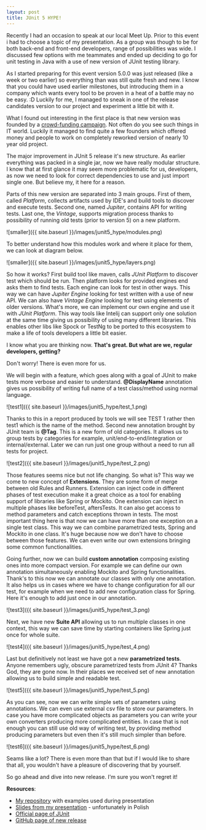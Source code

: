 ```yaml
---
layout: post
title: JUnit 5 HYPE!
---
```


Recently I had an occasion to speak at our local Meet Up. Prior to this event i had to choose a topic of my presentation. As a group was though to be for both back-end and front-end developers, range of possibilities was wide. I discussed few options with me teammates and ended up deciding to go for unit testing in Java with a use of new version of JUnit testing library.

As I started preparing for this event version 5.0.0 was just released (like a week or two earlier) so everything than was still quite fresh and new. I know that you could have used earlier milestones, but introducing them in a company which wants every tool to be proven in a heat of a battle may no be easy. :D Luckily for me, I managed to sneak in one of the release candidates version to our project and experiment a little bit with it.

What I found out interesting in the first place is that new version was founded by a [crowd-funding campaign](https://junit.org/junit4/junit-lambda-campaign.html). Not often do you see such things in IT world. Luckily it managed to find quite a few founders which offered money and people to work on completely reworked version of nearly 10 year old project.

The major improvement in JUnit 5 release it's new structure. As earlier everything was packed in a single jar, now we have really modular structure. I know that at first glance it may seem more problematic for us, developers, as now we need to look for correct dependencies to use and just import single one. But believe my, it here for a reason.

Parts of this new version are separated into 3 main groups. First of them, called _Platform_,  collects artifacts used by IDE's and build tools to discover and execute tests. Second one, named _Jupiter_, contains API for writing tests. Last one, the _Vintage_, supports migration process thanks to possibility of running old tests (prior to version 5) on a new platform.

![smaller]({{ site.baseurl }}/images/junit5_hype/modules.png)

To better understand how this modules work and where it place for them, we can look at diagram below.

![smaller]({{ site.baseurl }}/images/junit5_hype/layers.png)

So how it works? First build tool like maven, calls _JUnit Platform_ to discover test which should be run. Then platform looks for provided engines end asks them to find tests. Each engine can look for test in other ways. This way we can have _Jupiter Engine_ looking for test written with a use of new API. We can also have _Vintage Engine_ looking for test using elements of older versions. What's more, we can implement our own engine and use it with _JUnit Platform_. This way tools like Intelij can support only one solution at the same time giving us possibility of using many different libraries. This enables other libs like Spock or TestNg to be ported to this ecosystem to make a life of tools developers a little bit easier.

I know what you are thinking now. **That's great. But what are we, regular developers, getting?**

Don't worry! There is even more for us.

We will begin with a feature, which goes along with a goal of JUnit to make tests more verbose and easier to understand. **@DisplayName** annotation gives us possibility of writing full name of a test class/method using normal language.

![test1]({{ site.baseurl }}/images/junit5_hype/test_1.png)

Thanks to this in a report produced by tools we will see TEST 1 rather then test1 which is the name of the method. Second new annotation brought by JUnit team is **@Tag**. This is a new form of old categories. It allows us to group tests by categories for example, unit/end-to-end/integration or internal/external. Later we can run just one group without a need to run all tests for project.

![test2]({{ site.baseurl }}/images/junit5_hype/test_2.png)

Those features seems nice but not life changing. So what is? This way we come to new concept of **Extensions**. They are some form of merge between old Rules and Runners. Extension can inject code in different phases of test execution make it a great choice as a tool for enabling support of libraries like Spring or Mockito. One extension can inject in multiple phases like beforeTest, aftersTests. It can also get access to method parameters and catch exceptions thrown in tests. The most important thing here is that now we can have more than one exception on a single test class. This way we can combine parametrized tests, Spring and Mockito in one class. It's huge because now we don't have to choose between those features. We can even write our own extensions bringing some common functionalities.

Going further, now we can build **custom annotation** composing existing ones into more compact version. For example we can define our own annotation simultaneously enabling Mockito and Spring functionalities. Thank's to this now we can annotate our classes with only one annotation. It also helps us in cases where we have to change configuration for all our test, for example when we need to add new configuration class for Spring. Here it's enough to add just once in our annotation.

![test3]({{ site.baseurl }}/images/junit5_hype/test_3.png)

Next, we have new **Suite API** allowing us to run multiple classes in one context, this way we can save time by starting containers like Spring just once for whole suite.

![test4]({{ site.baseurl }}/images/junit5_hype/test_4.png)

Last but definitively not least we have got a new **parametrized tests**. Anyone remembers ugly, obscure parametrized tests from JUnit 4? Thanks God, they are gone now. In their places we received set of new annotation allowing us to build simple and readable test.

![test5]({{ site.baseurl }}/images/junit5_hype/test_5.png)

As you can see, now we can write simple sets of parameters using annotations. We can even use external csv file to store our parameters. In case you have more complicated objects as parameters you can write your own converters producing more complicated entities. In case that is not enough you can still use old way of writing test, by providing method producing parameters but even then it's still much simpler than before.

![test6]({{ site.baseurl }}/images/junit5_hype/test_6.png)

Seams like a lot? There is even more than that but if I would like to share that all, you wouldn't have a pleasure of discovering that by yourself.

So go ahead and dive into new release. I'm sure you won't regret it!

**Resources**:
* [My repository](https://github.com/DcortezMeleth/junit5-presentation) with examples used during presentation
* [Slides from my presentation](https://www.slideshare.net/BartoszSdel/junit-5-testowanie-jednostkowe-nowej-generacji) - unfortunately in Polish
* [Official page of JUnit](https://junit.org/junit5/)
* [GitHub page of new release](https://github.com/junit-team/junit5/)